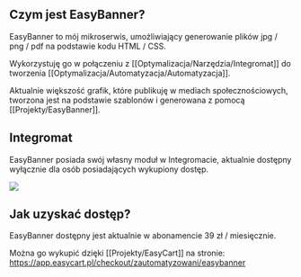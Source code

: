 ## Czym jest EasyBanner?

EasyBanner to mój mikroserwis, umożliwiający generowanie plików jpg / png / pdf na podstawie kodu HTML / CSS.

Wykorzystuję go w połączeniu z [[Optymalizacja/Narzędzia/Integromat]] do tworzenia [[Optymalizacja/Automatyzacja/Automatyzacja]]. 

Aktualnie większość grafik, które publikuję w mediach społecznościowych, tworzona jest na podstawie szablonów i generowana z pomocą [[Projekty/EasyBanner]].

## Integromat
EasyBanner posiada swój własny moduł w Integromacie, aktualnie dostępny wyłącznie dla osób posiadających wykupiony dostęp.

![](https://space.overment.com/Shared-Image-2021-11-07-23-26-34/Shared-Image-2021-11-07-23-26-34.png)

## Jak uzyskać dostęp? 
EasyBanner dostępny jest aktualnie w abonamencie 39 zł / miesięcznie.

Można go wykupić dzięki [[Projekty/EasyCart]] na stronie: 
https://app.easycart.pl/checkout/zautomatyzowani/easybanner